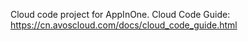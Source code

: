 Cloud code project for AppInOne. Cloud Code Guide: https://cn.avoscloud.com/docs/cloud_code_guide.html
